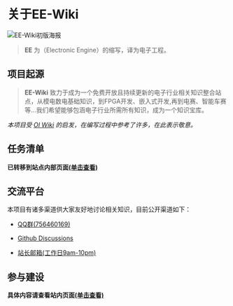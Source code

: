 # 关于EE-Wiki

![EE-Wiki初版海报](https://s2.loli.net/2021/12/20/JOyzS3DleKQR4uc.jpg)

> **EE** 为（Electronic Engine）的缩写，译为电子工程。

## 项目起源

> **EE-Wiki** 致力于成为一个免费开放且持续更新的电子行业相关知识整合站点，从模电数电基础知识，到FPGA开发、嵌入式开发,再到电赛、智能车赛等...我们希望能够包涵电子行业所需所有知识，成为一个知识宝库。

*本项目受 [OI Wiki](https://oi-wiki.org/) 的启发，在编写过程中参考了许多，在此表示敬意。*

## 任务清单

**已转移到站点内部页面[(单击查看)](https://eewiki.lwantaoo.xyz/intro/ToDoList/)**

## 交流平台

本项目有诸多渠道供大家友好地讨论相关知识，目前公开渠道如下：

- [QQ群(756460169)](https://jq.qq.com/?_wv=1027&k=ex93ZPGh)

- [Github Discussions](https://github.com/EE-Wiki/EE-Wiki/discussions)

- [站长邮箱(工作日9am-10pm)](mailto:aokivan@qq.com)

## 参与建设

**具体内容请查看站内页面[(单击查看)](https://eewiki.lwantaoo.xyz/intro/contribute/)**
